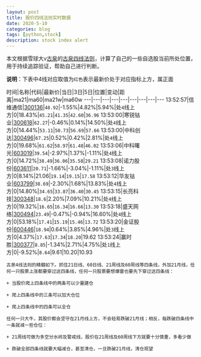 ```yaml
---
layout: post
title: 股价四线法则实时数据
date: 2020-5-10
categories: blog
tags: [python,stock]
description: stock index alert
---
```



本文根据雪球大v[古泉](https://xueqiu.com/u/7148646888)的[古泉四线法则](https://xueqiu.com/7148646888/130498192)，计算了自己的一些自选股当前所处位置，用于持续追踪验证，帮助自己进行判断。

**说明**：下表中4线对应取值为`红色`表示最新价处于对应指标上方，属正面

时间|名称|代码|最新价|当日|3日|5日|位置|变动|距离|ma21|ma60|ma21w|ma60w
---|---|---|---|---|---|---|---|---
13:52:57|信维通信|[300136](https://xueqiu.com/S/SZ300136)|`48.92`|-1.55%|4.82%|5.94%|处`4`线上方|0|18.43%|`45.21`|`41.35`|`42.60`|`36.96`
13:53:00|寒锐钴业|[300618](https://xueqiu.com/S/SZ300618)|`62.27`|-0.46%|0.14%|14.50%|处`4`线上方|0|14.44%|`53.11`|`50.73`|`56.69`|`57.66`
13:53:00|中科创达|[300496](https://xueqiu.com/S/SZ300496)|`67.25`|0.52%|0.42%|2.81%|处`4`线上方|0|19.68%|`61.62`|`58.97`|`61.48`|`46.02`
13:53:06|中科曙光|[603019](https://xueqiu.com/S/SH603019)|`39.54`|-2.97%|1.37%|-1.11%|处`4`线上方|0|14.72%|`38.49`|`36.06`|`35.58`|`29.21`
13:53:08|诺力股份|[603611](https://xueqiu.com/S/SH603611)|`20.71`|-1.66%|-3.04%|-1.11%|处`3`线上方|0|8.14%|21.06|`19.14`|`19.15`|`17.58`
13:53:12|华友钴业|[603799](https://xueqiu.com/S/SH603799)|`38.69`|-2.30%|1.68%|13.83%|处`4`线上方|0|14.80%|`34.65`|`33.87`|`36.40`|`30.45`
13:53:15|长亮科技|[300348](https://xueqiu.com/S/SZ300348)|`18.6`|2.20%|7.09%|10.21%|处`4`线上方|0|19.32%|`16.65`|`16.34`|`16.66`|`13.30`
13:53:18|盛天网络|[300494](https://xueqiu.com/S/SZ300494)|`23.49`|-0.47%|-0.94%|16.60%|处`4`线上方|0|53.18%|`17.41`|`15.19`|`15.46`|`13.72`
13:53:20|金证股份|[600446](https://xueqiu.com/S/SH600446)|`18.94`|0.64%|3.85%|4.96%|处`3`线上方|0|4.37%|`17.63`|`17.34`|`18.20`|19.62
13:53:24|赢时胜|[300377](https://xueqiu.com/S/SZ300377)|`8.85`|-1.34%|2.71%|4.75%|处`1`线上方|0|-9.52%|`8.64`|9.61|10.20|10.93

```
古泉4线法则的精髓如下。抓住21日线、60日线、21周线及60周线等四条线，外加21月线，任何一只股票上涨都要穿过这四条线，任何一只股票要想爆雷也要先下穿过这四条线：

+ 当股价爬上四条线中的两条可以少量建仓

+ 爬上四条线中的三条可以加大仓位

+ 爬上四条线中的四条可以全仓

任何一只大牛，其股价都会坚守在21月线上方，不会轻易跌破21月线；相反，每跌破四条线中一条就减一些仓位：

+ 21周线可做为多空分水岭及警戒线，股价在21周线及60周线下方就要十分慎重，多看少做

+ 跌破全部四条线就要大幅减仓，甚至清仓，一旦跌破21月线，清仓观望
```